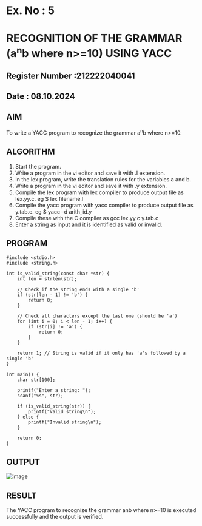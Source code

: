 # Ex. No : 5	
# RECOGNITION OF THE GRAMMAR (a<sup>n</sup>b where n>=10) USING YACC
## Register Number :212222040041
## Date : 08.10.2024

## AIM   
To write a YACC program to recognize the grammar a<sup>n</sup>b where n>=10.

## ALGORITHM
1.	Start the program.
2.	Write a program in the vi editor and save it with .l extension.
3.	In the lex program, write the translation rules for the variables a and b.
4.	Write a program in the vi editor and save it with .y extension.
5.	Compile the lex program with lex compiler to produce output file as lex.yy.c. eg $ lex filename.l
6.	Compile the yacc program with yacc compiler to produce output file as y.tab.c. eg $ yacc –d arith_id.y
7.	Compile these with the C compiler as gcc lex.yy.c y.tab.c
8.	Enter a string as input and it is identified as valid or invalid.
 
## PROGRAM
~~~
#include <stdio.h>
#include <string.h>

int is_valid_string(const char *str) {
    int len = strlen(str);

    // Check if the string ends with a single 'b'
    if (str[len - 1] != 'b') {
        return 0;
    }

    // Check all characters except the last one (should be 'a')
    for (int i = 0; i < len - 1; i++) {
        if (str[i] != 'a') {
            return 0;
        }
    }

    return 1; // String is valid if it only has 'a's followed by a single 'b'
}

int main() {
    char str[100];
    
    printf("Enter a string: ");
    scanf("%s", str);

    if (is_valid_string(str)) {
        printf("Valid string\n");
    } else {
        printf("Invalid string\n");
    }

    return 0;
}
~~~
## OUTPUT 
![image](https://github.com/user-attachments/assets/4892835c-de9c-4ef2-821e-7a6d4a14c3fc)

## RESULT
The YACC program to recognize the grammar anb where n>=10 is executed successfully and the output is verified.
